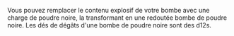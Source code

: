 Vous pouvez remplacer le contenu explosif de votre bombe avec une charge de poudre noire, la transformant en une redoutée bombe de poudre noire. Les dés de dégâts d'une bombe de poudre noire sont des d12s.